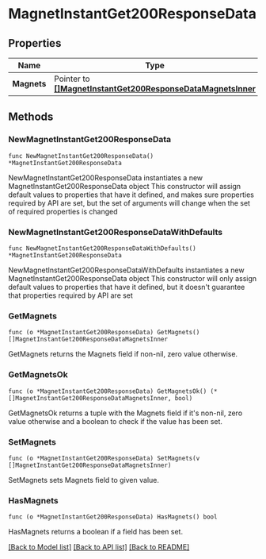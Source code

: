 # MagnetInstantGet200ResponseData

## Properties

Name | Type | Description | Notes
------------ | ------------- | ------------- | -------------
**Magnets** | Pointer to [**[]MagnetInstantGet200ResponseDataMagnetsInner**](MagnetInstantGet200ResponseDataMagnetsInner.md) |  | [optional] 

## Methods

### NewMagnetInstantGet200ResponseData

`func NewMagnetInstantGet200ResponseData() *MagnetInstantGet200ResponseData`

NewMagnetInstantGet200ResponseData instantiates a new MagnetInstantGet200ResponseData object
This constructor will assign default values to properties that have it defined,
and makes sure properties required by API are set, but the set of arguments
will change when the set of required properties is changed

### NewMagnetInstantGet200ResponseDataWithDefaults

`func NewMagnetInstantGet200ResponseDataWithDefaults() *MagnetInstantGet200ResponseData`

NewMagnetInstantGet200ResponseDataWithDefaults instantiates a new MagnetInstantGet200ResponseData object
This constructor will only assign default values to properties that have it defined,
but it doesn't guarantee that properties required by API are set

### GetMagnets

`func (o *MagnetInstantGet200ResponseData) GetMagnets() []MagnetInstantGet200ResponseDataMagnetsInner`

GetMagnets returns the Magnets field if non-nil, zero value otherwise.

### GetMagnetsOk

`func (o *MagnetInstantGet200ResponseData) GetMagnetsOk() (*[]MagnetInstantGet200ResponseDataMagnetsInner, bool)`

GetMagnetsOk returns a tuple with the Magnets field if it's non-nil, zero value otherwise
and a boolean to check if the value has been set.

### SetMagnets

`func (o *MagnetInstantGet200ResponseData) SetMagnets(v []MagnetInstantGet200ResponseDataMagnetsInner)`

SetMagnets sets Magnets field to given value.

### HasMagnets

`func (o *MagnetInstantGet200ResponseData) HasMagnets() bool`

HasMagnets returns a boolean if a field has been set.


[[Back to Model list]](../README.md#documentation-for-models) [[Back to API list]](../README.md#documentation-for-api-endpoints) [[Back to README]](../README.md)



